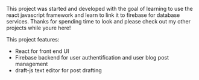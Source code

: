 This project was started and developed with the goal of learning to use the react javascript framework and learn to link it to firebase for database services. Thanks for spending time to look and please check out my other projects while youre here!

This project features:
- React for front end UI
- Firebase backend for user authentification and user blog post management
- draft-js text editor for post drafting
